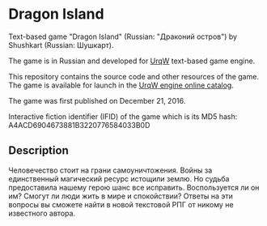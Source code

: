 # Dragon Island

Text-based game "Dragon Island" (Russian: "Драконий остров") by Shushkart (Russian: Шушкарт).

The game is in Russian and developed for [UrqW](https://github.com/urqw/UrqW) text-based game engine.

This repository contains the source code and other resources of the game. The game is available for launch in the [UrqW engine online catalog](https://urqw.github.io/UrqW/#support).

The game was first published on December 21, 2016.

Interactive fiction identifier (IFID) of the game which is its MD5 hash: A4ACD6904673881B3220776584033B0D

## Description

Человечество стоит на грани самоуничтожения. Войны за единственный магический ресурс истощили землю. Но судьба предоставила нашему герою шанс все исправить. Воспользуется ли он им? Смогут ли люди жить в мире и спокойствии? Ответы на эти вопросы вы сможете найти в новой текстовой РПГ от никому не известного автора.
